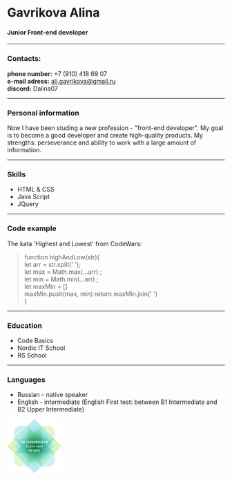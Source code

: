 # Gavrikova Alina 
#### Junior Front-end developer
___
### Contacts:
**phone number:** +7 (910) 418 69 07  
**e-mail adress:** ali.gavrikova@gmail.ru  
**discord:** Dalina07  
___

### Personal information  
Now I have been studing a new profession - "front-end developer". My goal is to become a good developer and create high-quality products. My strengths: perseverance and ability to work with a large amount of information.  
___
### Skills
  * HTML & CSS
  * Java Script
  * JQuery  

___

### Code example
The kata 'Highest and Lowest' from CodeWars:
> function highAndLow(str){  
>let arr = str.split(' ');  
>let max = Math.max(...arr) ;  
>let min = Math.min(...arr) ;  
>let maxMin = []  
>maxMin.push(max, min)
return maxMin.join(' ')  
>}  
___
### Education
  * Code Basics 
  * Nordic IT School
  * RS School  
___
### Languages
  * Russian - native speaker
  * English - intermediate (English First test: between B1 Intermediate and B2 Upper Intermediate)
<img src='mailservice.png' width='25%'>
